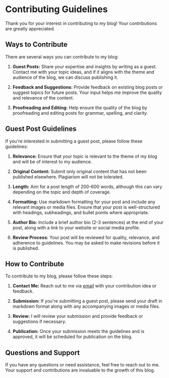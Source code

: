 # Contributing Guidelines

Thank you for your interest in contributing to my blog! Your contributions are greatly appreciated.

## Ways to Contribute

There are several ways you can contribute to my blog:

1. **Guest Posts:** Share your expertise and insights by writing as a guest. Contact me with your topic ideas, and if it aligns with the theme and audience of the blog, we can discuss publishing it.

2. **Feedback and Suggestions:** Provide feedback on existing blog posts or suggest topics for future posts. Your input helps me improve the quality and relevance of the content.

3. **Proofreading and Editing:** Help ensure the quality of the blog by proofreading and editing posts for grammar, spelling, and clarity.

## Guest Post Guidelines

If you're interested in submitting a guest post, please follow these guidelines:

1. **Relevance:** Ensure that your topic is relevant to the theme of my blog and will be of interest to my audience.

2. **Original Content:** Submit only original content that has not been published elsewhere. Plagiarism will not be tolerated.

3. **Length:** Aim for a post length of 200-600 words, although this can vary depending on the topic and depth of coverage.

4. **Formatting:** Use markdown formatting for your post and include any relevant images or media files. Ensure that your post is well-structured with headings, subheadings, and bullet points where appropriate.

5. **Author Bio:** Include a brief author bio (2-3 sentences) at the end of your post, along with a link to your website or social media profile.

6. **Review Process:** Your post will be reviewed for quality, relevance, and adherence to guidelines. You may be asked to make revisions before it is published.

## How to Contribute

To contribute to my blog, please follow these steps:

1. **Contact Me:** Reach out to me via [email](mailto:jgupta26@stanford.edu) with your contribution idea or feedback.

2. **Submission:** If you're submitting a guest post, please send your draft in markdown format along with any accompanying images or media files.

3. **Review:** I will review your submission and provide feedback or suggestions if necessary.

4. **Publication:** Once your submission meets the guidelines and is approved, it will be scheduled for publication on the blog.

## Questions and Support

If you have any questions or need assistance, feel free to reach out to me. Your support and contributions are invaluable to the growth of this blog.
